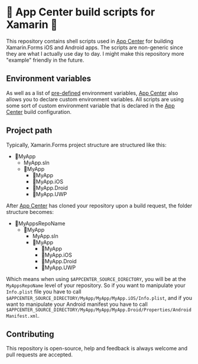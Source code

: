 # 🔨 App Center build scripts for Xamarin 🔨

This repository contains shell scripts used in [App Center](http://appcenter.ms) for building Xamarin.Forms iOS and Android apps. The scripts are non-generic since they are what I actually use day to day. I might make this repository more "example" friendly in the future.

## Environment variables

As well as a list of [pre-defined](https://docs.microsoft.com/en-us/appcenter/build/custom/scripts/#app-center-variables) environment variables, [App Center](http://appcenter.ms) also allows you to declare custom environment variables. All scripts are using some sort of custom environment variable that is declared in the [App Center](http://appcenter.ms) build configuration.

## Project path

Typically, Xamarin.Forms project structure are structured like this:

* 📁MyApp
  * MyApp.sln
  * 📁MyApp
    * 📁MyApp
    * 📁MyApp.iOS
    * 📁MyApp.Droid
    * 📁MyApp.UWP

After [App Center](http://appcenter.ms) has cloned your repository upon a build request, the folder structure becomes:

* 📁MyAppsRepoName
  * 📁MyApp
    * MyApp.sln
    * 📁MyApp
      * 📁MyApp
      * 📁MyApp.iOS
      * 📁MyApp.Droid
      * 📁MyApp.UWP

Which means when using `$APPCENTER_SOURCE_DIRECTORY`, you will be at the `MyAppsRepoName` level of your repository.
So if you want to manipulate your `Info.plist` file you have to call `$APPCENTER_SOURCE_DIRECTORY/MyApp/MyApp/MyApp.iOS/Info.plist`,
and if you want to manipulate your Android manifest you have to call `$APPCENTER_SOURCE_DIRECTORY/MyApp/MyApp/MyApp.Droid/Properties/AndroidManifest.xml`.

## Contributing

This repository is open-source, help and feedback is always welcome and pull requests are accepted.